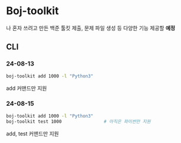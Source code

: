 # Boj-toolkit
나 혼자 쓰려고 만든 백준 툴킷
제출, 문제 파일 생성 등 다양한 기능 제공할 **예정**

## CLI
### 24-08-13
```bash
boj-toolkit add 1000 -l "Python3"
```
add 커맨드만 지원
### 24-08-15
```bash
boj-toolkit add 1000 -l "Python3"
boj-toolkit test 1000                # 아직은 파이썬만 지원
```
add, test 커맨드만 지원